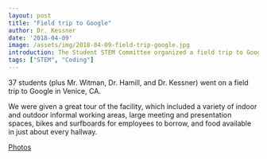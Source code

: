 ```yaml
---
layout: post
title: "Field trip to Google"
author: Dr. Kessner
date: '2018-04-09'
image: /assets/img/2018-04-09-field-trip-google.jpg
introduction: The Student STEM Committee organized a field trip to Google in Venice, CA.
tags: ["STEM", "Coding"]
---
```


37 students (plus Mr. Witman, Dr. Hamill, and Dr. Kessner) went on a field trip
to Google in Venice, CA.

We were given a great tour of the facility, which included a variety of indoor
and outdoor informal working areas, large meeting and presentation spaces,
bikes and surfboards for employees to borrow, and food available in just about
every hallway.

[Photos](https://photos.app.goo.gl/nKt8u5mqUeM5IAbz2)


